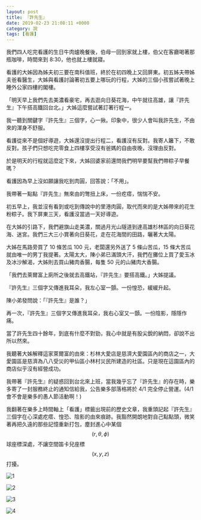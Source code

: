 ```yaml
---
layout: post
title: 『許先生』
date: 2019-02-23 21:08:11 +0000
category: 說
tags: [看護]
---
```


我們四人吃完看護的生日牛肉爐晚餐後，伯母一回到家就上樓，伯父在客廳喝著那瓶咖啡，時間來到 8:30，他也就上樓就寢。

看護的大姊因為姊夫初三要在南科值班，終於在初四晚上又回屏東。初五姊夫帶姊夫爸看醫生，大姊與看護討論著初五要上哪玩的行程，大姊的三個小孩嘗試著晚上睡外公家四樓的閣樓。

<!--more-->

「明天早上我們先去美濃看豪宅，再去逛向日葵花海，中午就往高雄，讓『許先生』下午搭高鐵回台北。」大姊這麼嘗試著訂著行程一。

我一聽到關鍵字『許先生』三個字，心一揪。印象中，很少人會叫我許先生，不由來的渾身不舒服。

看護從來不是個好導遊，大姊還沒提出行程二，看護沒有反對。我寄人籬下，不敢反對。孩子們只想吃完零食上四樓享受沒有爸媽的自由夜晚，沒理由反對。

於是明天的行程就這麼定下來，大姊回婆家前還問我們明早要幫我們帶粽子早餐嗎？

看護因為早上沒如願讓我吃到肉圓，回答說：「不用」。

我帶著一點點『許先生』無來由的彆扭上床，一份疙瘩，惴惴不安。

初五早上，我並沒有看到或吃到傳說中的里港肉圓，取代而來的是大姊帶來的花生粉粽子。我下屏東三天，看護沒當過一天好導遊。

在大姊的引路下，我們避旗山走美濃，關過月光山隧道到達高雄杉林區的向日葵花海、迷宮。我們三大三小賞著向日葵花，走在花海間的田路，曬著大太陽。

大姊在馬路旁買了 10 條苦瓜 100 元，老闆還另外送了 5 條山苦瓜，15 條大苦瓜就由唯一的男丁我提著。太陽太大，陳小弟已滿頭大汗，我們在攤位上買了愛玉冰及冰沙解渴，大姊則去買山豬肉香腸，每隻 50 元的山豬肉大香腸。

「我們去萊爾富上廁所之後就去高鐵站，『許先生』要搭高鐵。」大姊提議。

『許先生』三個字又傳進我耳朵，我左心室一顫。一份惶恐，緩緩升起。

陳小弟發問說：「『許先生』是誰？」

再一次，『許先生』三個字又傳進我耳朵，我右心室又一顫。一份陰影，隱隱作痛。

當了許先生四十餘年，到底有什麼不對勁，我心中就是有股尖銳的納悶，卻說不出所以然來。

我聽著大姊解釋這家萊爾富的由來：杉林大愛店是慈濟大愛園區內的商店之一，大愛園區是慈濟為八八受災的甲仙區小林村災民所建造的社區。只是現在這園區內的商店似乎沒有經營成功。

我帶著『許先生』的疑惑回到台北來上班，當我幾乎忘了『許先生』的存在時，樂多寄了一封服務終止的通知信給我，公告樂多部落格將於 4/1 完全停止營運。(4/1 會不會是樂多的愚人節活動啊！)

我翻著在樂多上時間軸上「看護」標籤出現前的歷史文章，我重頭記起『許先生』三個字在心深處疙瘩、惶恐、陰影的由來痕跡。我豁然開朗地對自己點點頭，微笑著再把久遠的那些記憶重新打包，塵封進心中某個 $$(r, \theta, \phi)$$ 球座標深處，不讓空間笛卡兒座標 $$(x, y, z)$$ 打擾。


![1](/blog/assets/images/2019/hsu1.JPG)

![2](/blog/assets/images/2019/hsu2.JPG)

![3](/blog/assets/images/2019/hsu3.JPG)

![4](/blog/assets/images/2019/hsu4.JPG)
